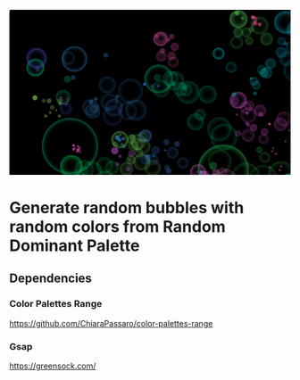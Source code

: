 ![Colored Bubbles](screen/screen2.png)

# Generate random bubbles with random colors from Random Dominant Palette


## Dependencies <br>
### Color Palettes Range <br>
https://github.com/ChiaraPassaro/color-palettes-range


### Gsap <br>
https://greensock.com/